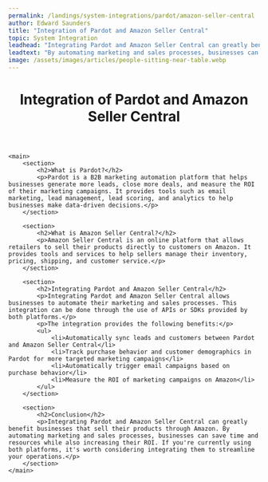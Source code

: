 ```yaml
---
permalink: /landings/system-integrations/pardot/amazon-seller-central
author: Edward Saunders
title: "Integration of Pardot and Amazon Seller Central"
topic: System Integration
leadhead: "Integrating Pardot and Amazon Seller Central can greatly benefit businesses that sell their products through Amazon"
leadtext: "By automating marketing and sales processes, businesses can save time and resources while also increasing their ROI. If you're currently using both platforms, it's worth considering integrating them to streamline your operations."
image: /assets/images/articles/people-sitting-near-table.webp
---
```

<div class="arttext">	<header>
		<h1>Integration of Pardot and Amazon Seller Central</h1>
	</header>

	<main>
		<section>
			<h2>What is Pardot?</h2>
			<p>Pardot is a B2B marketing automation platform that helps businesses generate more leads, close more deals, and measure the ROI of their marketing campaigns. It provides tools such as email marketing, lead management, lead scoring, and analytics to help businesses make data-driven decisions.</p>
		</section>

		<section>
			<h2>What is Amazon Seller Central?</h2>
			<p>Amazon Seller Central is an online platform that allows retailers to sell their products directly to customers on Amazon. It provides tools and services to help sellers manage their inventory, pricing, shipping, and customer service.</p>
		</section>

		<section>
			<h2>Integrating Pardot and Amazon Seller Central</h2>
			<p>Integrating Pardot and Amazon Seller Central allows businesses to automate their marketing and sales processes. This integration can be done through the use of APIs or SDKs provided by both platforms.</p>
			<p>The integration provides the following benefits:</p>
			<ul>
				<li>Automatically sync leads and customers between Pardot and Amazon Seller Central</li>
				<li>Track purchase behavior and customer demographics in Pardot for more targeted marketing campaigns</li>
				<li>Automatically trigger email campaigns based on purchase behavior</li>
				<li>Measure the ROI of marketing campaigns on Amazon</li>
			</ul>
		</section>

		<section>
			<h2>Conclusion</h2>
			<p>Integrating Pardot and Amazon Seller Central can greatly benefit businesses that sell their products through Amazon. By automating marketing and sales processes, businesses can save time and resources while also increasing their ROI. If you're currently using both platforms, it's worth considering integrating them to streamline your operations.</p>
		</section>
	</main>

</div>
